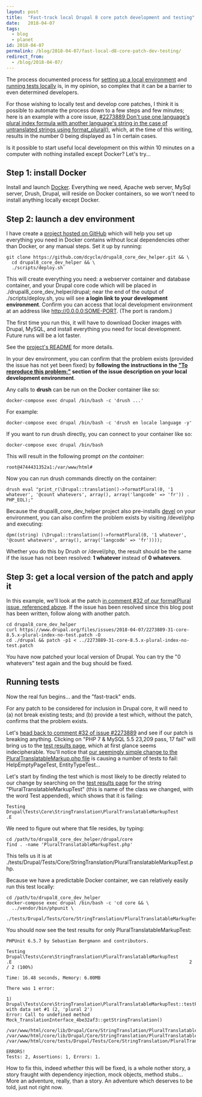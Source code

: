 ```yaml
---
layout: post
title:  "Fast-track local Drupal 8 core patch development and testing"
date:   2018-04-07
tags:
  - blog
  - planet
id: 2018-04-07
permalink: /blog/2018-04-07/fast-local-d8-core-patch-dev-testing/
redirect_from:
  - /blog/2018-04-07/
---
```


The process documented process for [setting up a local environment](https://www.drupal.org/dev-env) and [running tests locally](https://www.drupal.org/docs/8/phpunit/running-phpunit-tests) is, in my opinion, so complex that it can be a barrier to even determined developers.

For those wishing to locally test and develop core patches, I think it is possible to automate the process down to a few steps and few minutes; here is an example with a core issue, [#2273889 Don't use one language's plural index formula with another language's string in the case of untranslated strings using format_plural()](https://www.drupal.org/project/drupal/issues/2273889), which, at the time of this writing, results in the number 0 being displayed as 1 in certain cases.

Is it possible to start useful local development on this within 10 minutes on a computer with nothing installed except Docker? Let's try...

Step 1: install Docker
-----

Install and launch [Docker](https://store.docker.com/search?offering=community&type=edition). Everything we need, Apache web server, MySql server, Drush, Drupal, will reside on Docker containers, so we won't need to install anything locally except Docker.

Step 2: launch a dev environment
-----

I have create a [project hosted on GitHub](https://github.com/dcycle/drupal8_core_dev_helper) which will help you set up everything you need in Docker contains without local dependencies other than Docker, or any manual steps. Set it up by running:

    git clone https://github.com/dcycle/drupal8_core_dev_helper.git && \
      cd drupal8_core_dev_helper && \
      ./scripts/deploy.sh`

This will create everything you need: a webserver container and database container, and your Drupal core code which will be placed in ./drupal8_core_dev_helper/drupal; near the end of the output of ./scripts/deploy.sh, you will see **a login link to your development environment**. Confirm you can access that local development environment at an address like http://0.0.0.0:SOME-PORT. (The port is random.)

The first time you run this, it will have to download Docker images with Drupal, MySQL, and install everything you need for local development. Future runs will be a lot faster.

See the [project's README](https://github.com/dcycle/drupal8_core_dev_helper) for more details.

In your dev environment, you can confirm that the problem exists (provided the issue has not yet been fixed) by **following the instructions in the ["To reproduce this problem:"](https://www.drupal.org/project/drupal/issues/2273889) section of the issue description on your local development environment**.

Any calls to **drush** can be run on the Docker container like so:

    docker-compose exec drupal /bin/bash -c 'drush ...'

For example:

    docker-compose exec drupal /bin/bash -c 'drush en locale language -y'

If you want to run drush directly, you can connect to your container like so:

    docker-compose exec drupal /bin/bash

This will result in the following prompt _on the container_:

    root@4744431352a1:/var/www/html#

Now you can run drush commands directly on the container:

    drush eval "print_r(\Drupal::translation()->formatPlural(0, '1 whatever', '@count whatevers', array(), array('langcode' => 'fr')) . PHP_EOL);"

Because the drupal8_core_dev_helper project also pre-installs [devel](https://www.drupal.org/project/devel) on your environment, you can also confirm the problem exists by visiting /devel/php and executing:

    dpm((string) (\Drupal::translation()->formatPlural(0, '1 whatever', '@count whatevers', array(), array('langcode' => 'fr'))));

Whether you do this by Drush or /devel/php, the result should be the same if the issue has not been resolved: **1 whatever** instead of **0 whatevers**.

Step 3: get a local version of the patch and apply it
-----

In this example, we'll look at the patch [in comment #32 of our formatPlural issue, referenced above](https://www.drupal.org/project/drupal/issues/2273889#comment-12561748). If the issue has been resolved since this blog post has been written, follow along with another patch.

    cd drupal8_core_dev_helper
    curl https://www.drupal.org/files/issues/2018-04-07/2273889-31-core-8.5.x-plural-index-no-test.patch -O
    cd ./drupal && patch -p1 < ../2273889-31-core-8.5.x-plural-index-no-test.patch

You have now patched your local version of Drupal. You can try the "0 whatevers" test again and the bug should be fixed.

Running tests
-----

Now the real fun begins... and the "fast-track" ends.

For any patch to be considered for inclusion in Drupal core, it will need to (a) not break existing tests; and (b) provide a test which, without the patch, confirms that the problem exists.

Let's [head back to comment #32 of issue #2273889](https://www.drupal.org/project/drupal/issues/2273889#comment-12561748) and see if our patch is breaking anything. Clicking on "PHP 7 & MySQL 5.5 23,209 pass, 17 fail" will bring us to the [test results page](https://www.drupal.org/pift-ci-job/933418), which at first glance seems indecipherable. You'll notice that [our seemingly simple change to the PluralTranslatableMarkup.php file](https://www.drupal.org/files/issues/2018-04-07/2273889-31-core-8.5.x-plural-index-no-test.patch) is causing a number of tests to fail: HelpEmptyPageTest, EntityTypeTest...

Let's start by finding the test which is most likely to be directly related to our change by searching on the [test results page](https://www.drupal.org/pift-ci-job/933418) for the string "PluralTranslatableMarkupTest" (this is name of the class we changed, with the word Test appended), which shows that it is failing:

    Testing Drupal\Tests\Core\StringTranslation\PluralTranslatableMarkupTest
    .E

We need to figure out where that file resides, by typing:

    cd /path/to/drupal8_core_dev_helper/drupal/core
    find . -name 'PluralTranslatableMarkupTest.php'

This tells us it is at ./tests/Drupal/Tests/Core/StringTranslation/PluralTranslatableMarkupTest.php.

Because we have a predictable Docker container, we can relatively easily run this test locally:

    cd /path/to/drupal8_core_dev_helper
    docker-compose exec drupal /bin/bash -c 'cd core && \
      ../vendor/bin/phpunit \
      ./tests/Drupal/Tests/Core/StringTranslation/PluralTranslatableMarkupTest.php'

You should now see the test results for only PluralTranslatableMarkupTest:

    PHPUnit 6.5.7 by Sebastian Bergmann and contributors.

    Testing Drupal\Tests\Core\StringTranslation\PluralTranslatableMarkupTest
    .E                                                                  2 / 2 (100%)

    Time: 16.48 seconds, Memory: 6.00MB

    There was 1 error:

    1) Drupal\Tests\Core\StringTranslation\PluralTranslatableMarkupTest::testPluralTranslatableMarkupSerialization with data set #1 (2, 'plural 2')
    Error: Call to undefined method Mock_TranslationInterface_4be32af3::getStringTranslation()

    /var/www/html/core/lib/Drupal/Core/StringTranslation/PluralTranslatableMarkup.php:150
    /var/www/html/core/lib/Drupal/Core/StringTranslation/PluralTranslatableMarkup.php:121
    /var/www/html/core/tests/Drupal/Tests/Core/StringTranslation/PluralTranslatableMarkupTest.php:31

    ERRORS!
    Tests: 2, Assertions: 1, Errors: 1.

How to fix this, indeed _whether_ this will be fixed, is a whole nother story, a story fraught with dependency injection, mock objects, method stubs... More an adventure, really, than a story. An adventure which deserves to be told, just not right now.
